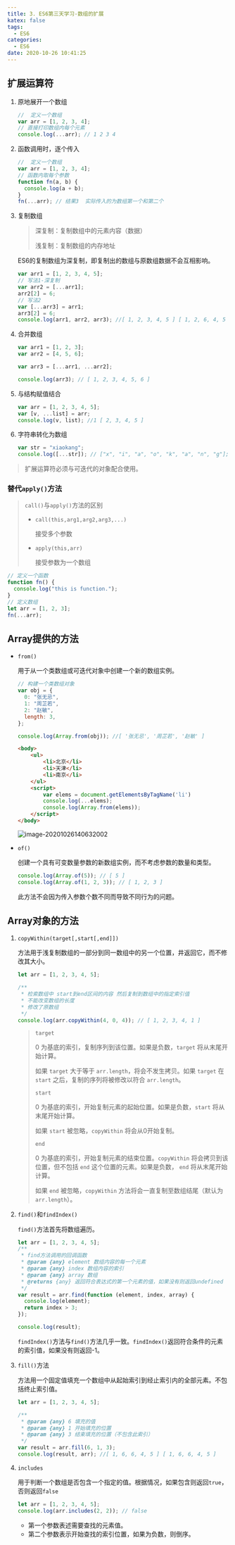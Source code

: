 ```yaml
---
title: 3. ES6第三天学习-数组的扩展
katex: false
tags:
  - ES6
categories:
  - ES6
date: 2020-10-26 10:41:25
---
```


## 扩展运算符

1. 原地展开一个数组

   ```javascript
   //  定义一个数组
   var arr = [1, 2, 3, 4];
   // 直接打印数组内每个元素
   console.log(...arr); // 1 2 3 4
   ```

2. 函数调用时，逐个传入

   ```javascript
   //  定义一个数组
   var arr = [1, 2, 3, 4];
   // 函数内取每个参数
   function fn(a, b) {
     console.log(a + b);
   }
   fn(...arr); // 结果3  实际传入的为数组第一个和第二个
   ```

3. 复制数组

   > 深复制：复制数组中的元素内容（数据）
   >
   > 浅复制：复制数组的内存地址

   ES6的复制数组为深复制，即复制出的数组与原数组数据不会互相影响。

   ```javascript
   var arr1 = [1, 2, 3, 4, 5];
   // 写法1-深复制
   var arr2 = [...arr1];
   arr2[2] = 6;
   // 写法2
   var [...arr3] = arr1;
   arr3[2] = 6;
   console.log(arr1, arr2, arr3); //[ 1, 2, 3, 4, 5 ] [ 1, 2, 6, 4, 5 ] [ 1, 2, 6, 4, 5 ]
   ```

4. 合并数组

   ```javascript
   var arr1 = [1, 2, 3];
   var arr2 = [4, 5, 6];
   
   var arr3 = [...arr1, ...arr2];
   
   console.log(arr3); // [ 1, 2, 3, 4, 5, 6 ]
   ```

5. 与结构赋值结合

   ```javascript
   var arr = [1, 2, 3, 4, 5];
   var [v, ...list] = arr;
   console.log(v, list); //1 [ 2, 3, 4, 5 ]
   ```

6. 字符串转化为数组

   ```javascript
   var str = "xiaokang";
   console.log([...str]); // ["x", "i", "a", "o", "k", "a", "n", "g"];
   ```



> 扩展运算符必须与可迭代的对象配合使用。

### 替代`apply()`方法

> `call()`与`apply()`方法的区别
>
> - `call(this,arg1,arg2,arg3,...)`
>
>   接受多个参数
>
> - `apply(this,arr)`
>
>   接受参数为一个数组

```javascript
// 定义一个函数
function fn() {
  console.log("this is function.");
}
// 定义数组
let arr = [1, 2, 3];
fn(...arr);
```

## Array提供的方法

- `from()`

  用于从一个类数组或可迭代对象中创建一个新的数组实例。

  ```javascript
  // 构建一个类数组对象
  var obj = {
    0: "张无忌",
    1: "周芷若",
    2: "赵敏",
    length: 3,
  };
  
  console.log(Array.from(obj)); //[ '张无忌', '周芷若', '赵敏' ]
  ```

  ```html
  <body>
      <ul>
          <li>北京</li>
          <li>天津</li>
          <li>南京</li>
      </ul>
      <script>
          var elems = document.getElementsByTagName('li')
          console.log(...elems);
          console.log(Array.from(elems));
      </script>
  </body>
  ```

  ![image-20201026140632002](https://rmt.dogedoge.com/fetch/tzk/storage/20201026140632.png)

- `of()`

  创建一个具有可变数量参数的新数组实例，而不考虑参数的数量和类型。

  ```javascript
  console.log(Array.of(5)); // [ 5 ]
  console.log(Array.of(1, 2, 3)); // [ 1, 2, 3 ]
  ```

  此方法不会因为传入参数个数不同而导致不同行为的问题。

## Array对象的方法

1. `copyWithin(target[,start[,end]])`

   方法用于浅复制数组的一部分到同一数组中的另一个位置，井返回它，而不修改其大小。

   ```javascript
   let arr = [1, 2, 3, 4, 5];
   
   /**
    * 检索数组中 start到end区间的内容 然后复制到数组中的指定索引值
    * 不能改变数组的长度
    * 修改了原数组
    */
   console.log(arr.copyWithin(4, 0, 4)); // [ 1, 2, 3, 4, 1 ]
   
   ```

   > `target`
   >
   > 0 为基底的索引，复制序列到该位置。如果是负数，`target` 将从末尾开始计算。
   >
   > 如果 `target` 大于等于 `arr.length`，将会不发生拷贝。如果 `target` 在 `start` 之后，复制的序列将被修改以符合 `arr.length`。
   >
   > `start`
   >
   > 0 为基底的索引，开始复制元素的起始位置。如果是负数，`start` 将从末尾开始计算。
   >
   > 如果 `start` 被忽略，`copyWithin` 将会从0开始复制。
   >
   > `end`
   >
   > 0 为基底的索引，开始复制元素的结束位置。`copyWithin` 将会拷贝到该位置，但不包括 `end` 这个位置的元素。如果是负数， `end` 将从末尾开始计算。
   >
   > 如果 `end` 被忽略，`copyWithin` 方法将会一直复制至数组结尾（默认为 `arr.length`）。

2. `find()`和`findIndex()`

   `find()`方法首先将数组遍历。

   ```javascript
   let arr = [1, 2, 3, 4, 5];
   /**
    * find方法调用的回调函数
    * @param {any} element 数组内容的每一个元素
    * @param {any} index 数组内容的索引
    * @param {any} array 数组
    * @returns {any} 返回符合表达式的第一个元素的值，如果没有则返回undefined
    */
   var result = arr.find(function (element, index, array) {
     console.log(element);
     return index > 3;
   });
   
   console.log(result);
   ```

   `findIndex()`方法与`find()`方法几乎一致。`findIndex()`返回符合条件的元素的索引值，如果没有则返回-1。

3. `fill()`方法

   方法用一个固定值填充一个数组中从起始索引到经止索引内的全部元素。不包括终止索引值。

   ```javascript
   let arr = [1, 2, 3, 4, 5];
   
   /**
    * @param {any} 6 填充的值
    * @param {any} 1 开始填充的位置
    * @param {any} 3 结束填充的位置（不包含此索引）
    */
   var result = arr.fill(6, 1, 3);
   console.log(result, arr); //[ 1, 6, 6, 4, 5 ] [ 1, 6, 6, 4, 5 ]
   ```

4. `includes`

   用于判断一个数组是否包含一个指定的值。根据情况，如果包含则返回`true`，否则返回`false`

   ```javascript
   let arr = [1, 2, 3, 4, 5];
   console.log(arr.includes(2, 2)); // false
   ```

   - 第一个参数表述需要查找的元素值。
   - 第二个参数表示开始查找的索引位置，如果为负数，则倒序。

